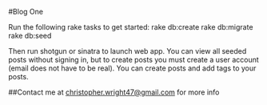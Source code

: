 #Blog One

Run the following rake tasks to get started:
rake db:create
rake db:migrate
rake db:seed

Then run shotgun or sinatra to launch web app.
You can view all seeded posts without signing in,
but to create posts you must create a user account (email does not have to be real).
You can create posts and add tags to your posts.


##Contact me at christopher.wright47@gmail.com for more info
